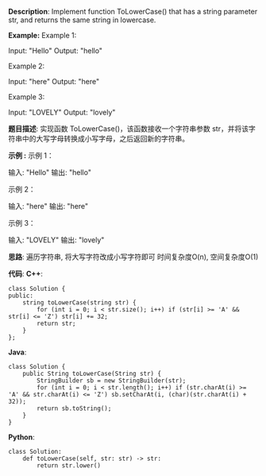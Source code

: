 __Description__:
Implement function ToLowerCase() that has a string parameter str, and returns the same string in lowercase.

__Example:__
Example 1:

Input: "Hello"
Output: "hello"

Example 2:

Input: "here"
Output: "here"

Example 3:

Input: "LOVELY"
Output: "lovely"

__题目描述__:
实现函数 ToLowerCase()，该函数接收一个字符串参数 str，并将该字符串中的大写字母转换成小写字母，之后返回新的字符串。

__示例 :__
示例 1：

输入: "Hello"
输出: "hello"

示例 2：

输入: "here"
输出: "here"

示例 3：

输入: "LOVELY"
输出: "lovely"

__思路__:
遍历字符串, 将大写字符改成小写字符即可
时间复杂度O(n), 空间复杂度O(1)

__代码__:
__C++__:
```
class Solution {
public:
    string toLowerCase(string str) {
        for (int i = 0; i < str.size(); i++) if (str[i] >= 'A' && str[i] <= 'Z') str[i] += 32;
        return str;
    }
};
```

__Java__:
```
class Solution {
    public String toLowerCase(String str) {
        StringBuilder sb = new StringBuilder(str);
        for (int i = 0; i < str.length(); i++) if (str.charAt(i) >= 'A' && str.charAt(i) <= 'Z') sb.setCharAt(i, (char)(str.charAt(i) + 32));
        return sb.toString();
    }
}
```

__Python__:
```
class Solution:
    def toLowerCase(self, str: str) -> str:
        return str.lower()
```